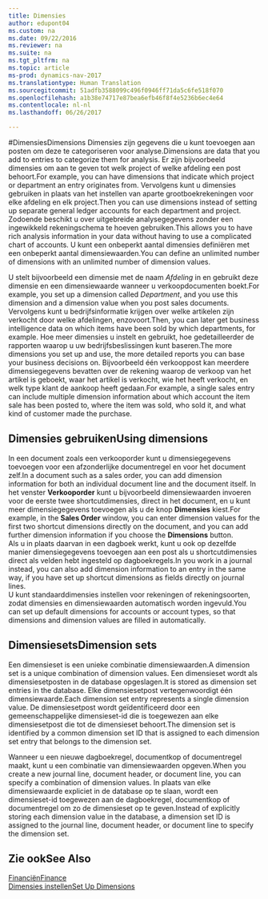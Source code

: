 ```yaml
---
title: Dimensies
author: edupont04
ms.custom: na
ms.date: 09/22/2016
ms.reviewer: na
ms.suite: na
ms.tgt_pltfrm: na
ms.topic: article
ms-prod: dynamics-nav-2017
ms.translationtype: Human Translation
ms.sourcegitcommit: 51adfb3588099c496f0946ff71da5c6fe518f070
ms.openlocfilehash: a1b38e74717e87bea6efb46f8f4e5236b6ec4e64
ms.contentlocale: nl-nl
ms.lasthandoff: 06/26/2017

---
```


#<a name="dimensions"></a><span data-ttu-id="cd072-102">Dimensies</span><span class="sxs-lookup"><span data-stu-id="cd072-102">Dimensions</span></span>
<span data-ttu-id="cd072-103">Dimensies zijn gegevens die u kunt toevoegen aan posten om deze te categoriseren voor analyse.</span><span class="sxs-lookup"><span data-stu-id="cd072-103">Dimensions are data that you add to entries to categorize them for analysis.</span></span> <span data-ttu-id="cd072-104">Er zijn bijvoorbeeld dimensies om aan te geven tot welk project of welke afdeling een post behoort.</span><span class="sxs-lookup"><span data-stu-id="cd072-104">For example, you can have dimensions that indicate which project or department an entry originates from.</span></span>
<span data-ttu-id="cd072-105">Vervolgens kunt u dimensies gebruiken in plaats van het instellen van aparte grootboekrekeningen voor elke afdeling en elk project.</span><span class="sxs-lookup"><span data-stu-id="cd072-105">Then you can use dimensions instead of setting up separate general ledger accounts for each department and project.</span></span> <span data-ttu-id="cd072-106">Zodoende beschikt u over uitgebreide analysegegevens zonder een ingewikkeld rekeningschema te hoeven gebruiken.</span><span class="sxs-lookup"><span data-stu-id="cd072-106">This allows you to have rich analysis information in your data without having to use a complicated chart of accounts.</span></span>
<span data-ttu-id="cd072-107">U kunt een onbeperkt aantal dimensies definiëren met een onbeperkt aantal dimensiewaarden.</span><span class="sxs-lookup"><span data-stu-id="cd072-107">You can define an unlimited number of dimensions with an unlimited number of dimension values.</span></span>  

<span data-ttu-id="cd072-108">U stelt bijvoorbeeld een dimensie met de naam *Afdeling* in en gebruikt deze dimensie en een dimensiewaarde wanneer u verkoopdocumenten boekt.</span><span class="sxs-lookup"><span data-stu-id="cd072-108">For example, you set up a dimension called *Department*, and you use this dimension and a dimension value when you post sales documents.</span></span> <span data-ttu-id="cd072-109">Vervolgens kunt u bedrijfsinformatie krijgen over welke artikelen zijn verkocht door welke afdelingen, enzovoort.</span><span class="sxs-lookup"><span data-stu-id="cd072-109">Then, you can later get business intelligence data on which items have been sold by which departments, for example.</span></span>
<span data-ttu-id="cd072-110">Hoe meer dimensies u instelt en gebruikt, hoe gedetailleerder de rapporten waarop u uw bedrijfsbeslissingen kunt baseren.</span><span class="sxs-lookup"><span data-stu-id="cd072-110">The more dimensions you set up and use, the more detailed reports you can base your business decisions on.</span></span> <span data-ttu-id="cd072-111">Bijvoorbeeld één verkooppost kan meerdere dimensiegegevens bevatten over de rekening waarop de verkoop van het artikel is geboekt, waar het artikel is verkocht, wie het heeft verkocht, en welk type klant de aankoop heeft gedaan.</span><span class="sxs-lookup"><span data-stu-id="cd072-111">For example, a single sales entry can include multiple dimension information about which account the item sale has been posted to, where the item was sold, who sold it, and what kind of customer made the purchase.</span></span>  

## <a name="using-dimensions"></a><span data-ttu-id="cd072-112">Dimensies gebruiken</span><span class="sxs-lookup"><span data-stu-id="cd072-112">Using dimensions</span></span>
<span data-ttu-id="cd072-113">In een document zoals een verkooporder kunt u dimensiegegevens toevoegen voor een afzonderlijke documentregel en voor het document zelf.</span><span class="sxs-lookup"><span data-stu-id="cd072-113">In a document such as a sales order, you can add dimension information for both an individual document line and the document itself.</span></span> <span data-ttu-id="cd072-114">In het venster **Verkooporder** kunt u bijvoorbeeld dimensiewaarden invoeren voor de eerste twee shortcutdimensies, direct in het document, en u kunt meer dimensiegegevens toevoegen als u de knop **Dimensies** kiest.</span><span class="sxs-lookup"><span data-stu-id="cd072-114">For example, in the **Sales Order** window, you can enter dimension values for the first two shortcut dimensions directly on the document, and you can add further dimension information if you choose the **Dimensions** button.</span></span>  
<span data-ttu-id="cd072-115">Als u in plaats daarvan in een dagboek werkt, kunt u ook op dezelfde manier dimensiegegevens toevoegen aan een post als u shortcutdimensies direct als velden hebt ingesteld op dagboekregels.</span><span class="sxs-lookup"><span data-stu-id="cd072-115">In you work in a journal instead, you can also add dimension information to an entry in the same way, if you have set up shortcut dimensions as fields directly on journal lines.</span></span>  
<span data-ttu-id="cd072-116">U kunt standaarddimensies instellen voor rekeningen of rekeningsoorten, zodat dimensies en dimensiewaarden automatisch worden ingevuld.</span><span class="sxs-lookup"><span data-stu-id="cd072-116">You can set up default dimensions for accounts or account types, so that dimensions and dimension values are filled in automatically.</span></span>  

## <a name="dimension-sets"></a><span data-ttu-id="cd072-117">Dimensiesets</span><span class="sxs-lookup"><span data-stu-id="cd072-117">Dimension sets</span></span>
<span data-ttu-id="cd072-118">Een dimensieset is een unieke combinatie dimensiewaarden.</span><span class="sxs-lookup"><span data-stu-id="cd072-118">A dimension set is a unique combination of dimension values.</span></span> <span data-ttu-id="cd072-119">Een dimensieset wordt als dimensiesetposten in de database opgeslagen.</span><span class="sxs-lookup"><span data-stu-id="cd072-119">It is stored as dimension set entries in the database.</span></span> <span data-ttu-id="cd072-120">Elke dimensiesetpost vertegenwoordigt één dimensiewaarde.</span><span class="sxs-lookup"><span data-stu-id="cd072-120">Each dimension set entry represents a single dimension value.</span></span> <span data-ttu-id="cd072-121">De dimensiesetpost wordt geïdentificeerd door een gemeenschappelijke dimensieset-id die is toegewezen aan elke dimensiesetpost die tot de dimensieset behoort.</span><span class="sxs-lookup"><span data-stu-id="cd072-121">The dimension set is identified by a common dimension set ID that is assigned to each dimension set entry that belongs to the dimension set.</span></span>  

<span data-ttu-id="cd072-122">Wanneer u een nieuwe dagboekregel, documentkop of documentregel maakt, kunt u een combinatie van dimensiewaarden opgeven.</span><span class="sxs-lookup"><span data-stu-id="cd072-122">When you create a new journal line, document header, or document line, you can specify a combination of dimension values.</span></span> <span data-ttu-id="cd072-123">In plaats van elke dimensiewaarde expliciet in de database op te slaan, wordt een dimensieset-id toegewezen aan de dagboekregel, documentkop of documentregel om zo de dimensieset op te geven.</span><span class="sxs-lookup"><span data-stu-id="cd072-123">Instead of explicitly storing each dimension value in the database, a dimension set ID is assigned to the journal line, document header, or document line to specify the dimension set.</span></span>  

## <a name="see-also"></a><span data-ttu-id="cd072-124">Zie ook</span><span class="sxs-lookup"><span data-stu-id="cd072-124">See Also</span></span>
[<span data-ttu-id="cd072-125">Financiën</span><span class="sxs-lookup"><span data-stu-id="cd072-125">Finance</span></span>](finance-setup.md)  
[<span data-ttu-id="cd072-126">Dimensies instellen</span><span class="sxs-lookup"><span data-stu-id="cd072-126">Set Up Dimensions</span></span>](finance-setup-setup-dimensions.md)  

